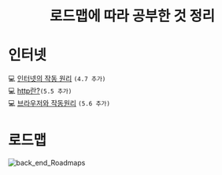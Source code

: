 # <center>로드맵에 따라 공부한 것 정리
# 인터넷
💻 [인터넷의 작동 원리](./%EC%A0%95%EB%A6%AC/Internet.md)
```(4.7 추가)```<Br>
💻 [http란?](./%EC%A0%95%EB%A6%AC/http.md)```(5.5 추가)```<br>
💻 [브라우저와 작동원리](./%EC%A0%95%EB%A6%AC/browser.md) ```(5.6 추가)```<br>
# 로드맵
![back_end_Roadmaps](https://blog.kakaocdn.net/dn/bq03dY/btrnCzNDlUE/EQPcSTH1TGR50KCBsnC5K1/img.png)


